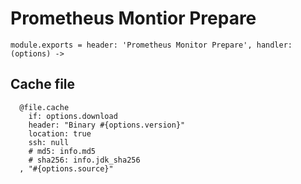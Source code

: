 
# Prometheus Montior Prepare

    module.exports = header: 'Prometheus Monitor Prepare', handler: (options) ->

## Cache file

      @file.cache
        if: options.download
        header: "Binary #{options.version}"
        location: true
        ssh: null
        # md5: info.md5
        # sha256: info.jdk_sha256
      , "#{options.source}"
